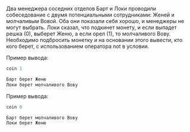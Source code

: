 Два менеджера соседних отделов Барт и Локи проводили собеседование с двумя потенциальными сотрудниками: Женей и молчаливым Вовой. Оба они показали себя хорошо, и менеджеры не могут выбрать. Локи сказал, что подкинет монету, и если выпадет решка (0), выберет Женю, а если орел (1), то молчаливого Вову. Необходимо подбросить монетку и на основании этого вывести, кто кого берет, с использованием оператора not в условии.

Пример вывода:
```python
coin 1

Барт берет Женю
Локи берет молчаливого Вову
```

Пример вывода:
```python
coin 0

Барт берет молчаливого Вову
Локи берет Женю

```
